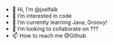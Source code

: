 - 👋 Hi, I’m @joelfalk
- 👀 I’m interested in code
- 🌱 I’m currently learning Java, Groovy!
- 💞️ I’m looking to collaborate on ???
- 📫 How to reach me @Github

<!---
joelfalk/joelfalk is a ✨ special ✨ repository because its `README.md` (this file) appears on your GitHub profile.
You can click the Preview link to take a look at your changes.
--->
